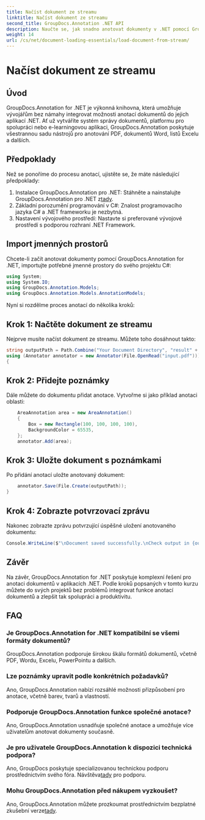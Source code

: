 ```yaml
---
title: Načíst dokument ze streamu
linktitle: Načíst dokument ze streamu
second_title: GroupDocs.Annotation .NET API
description: Naučte se, jak snadno anotovat dokumenty v .NET pomocí GroupDocs.Annotation. Zlepšete spolupráci a produktivitu.
weight: 14
url: /cs/net/document-loading-essentials/load-document-from-stream/
---
```


# Načíst dokument ze streamu

## Úvod
GroupDocs.Annotation for .NET je výkonná knihovna, která umožňuje vývojářům bez námahy integrovat možnosti anotací dokumentů do jejich aplikací .NET. Ať už vytváříte systém správy dokumentů, platformu pro spolupráci nebo e-learningovou aplikaci, GroupDocs.Annotation poskytuje všestrannou sadu nástrojů pro anotování PDF, dokumentů Word, listů Excelu a dalších.
## Předpoklady
Než se ponoříme do procesu anotací, ujistěte se, že máte následující předpoklady:
1. Instalace GroupDocs.Annotation pro .NET: Stáhněte a nainstalujte GroupDocs.Annotation pro .NET z[tady](https://releases.groupdocs.com/annotation/net/).
2. Základní porozumění programování v C#: Znalost programovacího jazyka C# a .NET frameworku je nezbytná.
3. Nastavení vývojového prostředí: Nastavte si preferované vývojové prostředí s podporou rozhraní .NET Framework.

## Import jmenných prostorů
Chcete-li začít anotovat dokumenty pomocí GroupDocs.Annotation for .NET, importujte potřebné jmenné prostory do svého projektu C#:
```csharp
using System;
using System.IO;
using GroupDocs.Annotation.Models;
using GroupDocs.Annotation.Models.AnnotationModels;
```

Nyní si rozdělme proces anotací do několika kroků:
## Krok 1: Načtěte dokument ze streamu
Nejprve musíte načíst dokument ze streamu. Můžete toho dosáhnout takto:
```csharp
string outputPath = Path.Combine("Your Document Directory", "result" + Path.GetExtension("input.pdf"));
using (Annotator annotator = new Annotator(File.OpenRead("input.pdf")))
{
```
## Krok 2: Přidejte poznámky
Dále můžete do dokumentu přidat anotace. Vytvořme si jako příklad anotaci oblasti:
```csharp
	AreaAnnotation area = new AreaAnnotation()
	{
		Box = new Rectangle(100, 100, 100, 100),
		BackgroundColor = 65535,
	};
	annotator.Add(area);
```
## Krok 3: Uložte dokument s poznámkami
Po přidání anotací uložte anotovaný dokument:
```csharp
	annotator.Save(File.Create(outputPath));
}
```
## Krok 4: Zobrazte potvrzovací zprávu
Nakonec zobrazte zprávu potvrzující úspěšné uložení anotovaného dokumentu:
```csharp
Console.WriteLine($"\nDocument saved successfully.\nCheck output in {outputPath}.");
```

## Závěr
Na závěr, GroupDocs.Annotation for .NET poskytuje komplexní řešení pro anotaci dokumentů v aplikacích .NET. Podle kroků popsaných v tomto kurzu můžete do svých projektů bez problémů integrovat funkce anotací dokumentů a zlepšit tak spolupráci a produktivitu.
## FAQ
### Je GroupDocs.Annotation for .NET kompatibilní se všemi formáty dokumentů?
GroupDocs.Annotation podporuje širokou škálu formátů dokumentů, včetně PDF, Wordu, Excelu, PowerPointu a dalších.
### Lze poznámky upravit podle konkrétních požadavků?
Ano, GroupDocs.Annotation nabízí rozsáhlé možnosti přizpůsobení pro anotace, včetně barev, tvarů a vlastností.
### Podporuje GroupDocs.Annotation funkce společné anotace?
Ano, GroupDocs.Annotation usnadňuje společné anotace a umožňuje více uživatelům anotovat dokumenty současně.
### Je pro uživatele GroupDocs.Annotation k dispozici technická podpora?
 Ano, GroupDocs poskytuje specializovanou technickou podporu prostřednictvím svého fóra. Návštěva[tady](https://forum.groupdocs.com/c/annotation/10) pro podporu.
### Mohu GroupDocs.Annotation před nákupem vyzkoušet?
 Ano, GroupDocs.Annotation můžete prozkoumat prostřednictvím bezplatné zkušební verze[tady](https://releases.groupdocs.com/).